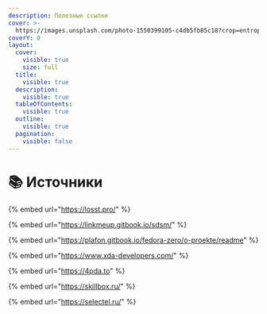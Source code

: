 ```yaml
---
description: Полезные ссылки
cover: >-
  https://images.unsplash.com/photo-1550399105-c4db5fb85c18?crop=entropy&cs=srgb&fm=jpg&ixid=M3wxOTcwMjR8MHwxfHNlYXJjaHw3fHxib29rc3xlbnwwfHx8fDE3MDcwMTA4NTh8MA&ixlib=rb-4.0.3&q=85
coverY: 0
layout:
  cover:
    visible: true
    size: full
  title:
    visible: true
  description:
    visible: true
  tableOfContents:
    visible: true
  outline:
    visible: true
  pagination:
    visible: false
---
```


# 📚 Источники

{% embed url="https://losst.pro/" %}

{% embed url="https://linkmeup.gitbook.io/sdsm/" %}

{% embed url="https://plafon.gitbook.io/fedora-zero/o-proekte/readme" %}

{% embed url="https://www.xda-developers.com/" %}

{% embed url="https://4pda.to" %}

{% embed url="https://skillbox.ru/" %}

{% embed url="https://selectel.ru/" %}
